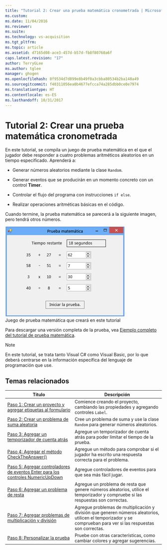 ```yaml
---
title: "Tutorial 2: Crear una prueba matemática cronometrada | Microsoft Docs"
ms.custom: 
ms.date: 11/04/2016
ms.reviewer: 
ms.suite: 
ms.technology: vs-acquisition
ms.tgt_pltfrm: 
ms.topic: article
ms.assetid: d7165d08-ace3-457d-b57d-fb8f80760a6f
caps.latest.revision: "17"
author: TerryGLee
ms.author: tglee
manager: ghogen
ms.openlocfilehash: 8f9534d7d899e8b49f0a3cbba80534b2ba148a49
ms.sourcegitcommit: f40311056ea0b4677efcca74a285dbb0ce0e7974
ms.translationtype: HT
ms.contentlocale: es-ES
ms.lasthandoff: 10/31/2017
---
```

# <a name="tutorial-2-create-a-timed-math-quiz"></a>Tutorial 2: Crear una prueba matemática cronometrada
En este tutorial, se compila un juego de prueba matemática en el que el jugador debe responder a cuatro problemas aritméticos aleatorios en un tiempo especificado. Aprenderá a:  
  
-   Generar números aleatorios mediante la clase `Random`.  
  
-   Generar eventos que se producirán en un momento concreto con un control **Timer**.  
  
-   Controlar el flujo del programa con instrucciones `if else`.  
  
-   Realizar operaciones aritméticas básicas en el código.  
  
 Cuando termine, la prueba matemática se parecerá a la siguiente imagen, pero tendrá otros números.  
  
 ![Prueba matemática con cuatro problemas](../ide/media/express_finishedquiz.png "Express_FinishedQuiz")  
Juego de prueba matemática que creará en este tutorial  
  
 Para descargar una versión completa de la prueba, vea [Ejemplo completo del tutorial de prueba matemática](http://code.msdn.microsoft.com/Complete-Math-Quiz-8581813c).  
  
> [!NOTE]
>  En este tutorial, se trata tanto Visual C# como Visual Basic, por lo que deberá centrarse en la información específica del lenguaje de programación que use.  
  
## <a name="related-topics"></a>Temas relacionados  
  
|Título|Descripción|  
|-----------|-----------------|  
|[Paso 1: Crear un proyecto y agregar etiquetas al formulario](../ide/step-1-create-a-project-and-add-labels-to-your-form.md)|Comience creando el proyecto, cambiando las propiedades y agregando controles `Label`.|  
|[Paso 2: Crear un problema de suma aleatoria](../ide/step-2-create-a-random-addition-problem.md)|Cree un problema de suma y use la clase `Random` para generar números aleatorios.|  
|[Paso 3: Agregar un temporizador de cuenta atrás](../ide/step-3-add-a-countdown-timer.md)|Agregue un temporizador de cuenta atrás para poder limitar el tiempo de la prueba.|  
|[Paso 4: Agregar el método CheckTheAnswer()](../ide/step-4-add-the-checktheanswer-parens-method.md)|Agregue un método para comprobar si el jugador ha escrito una respuesta correcta para el problema.|  
|[Paso 5: Agregar controladores de eventos Enter para los controles NumericUpDown](../ide/step-5-add-enter-event-handlers-for-the-numericupdown-controls.md)|Agregue controladores de eventos para que sea más fácil jugar.|  
|[Paso 6: Agregar un problema de resta](../ide/step-6-add-a-subtraction-problem.md)|Agregue un problema de resta que genere números aleatorios, utilice el temporizador y compruebe si las respuestas son correctas.|  
|[Paso 7: Agregar problemas de multiplicación y división](../ide/step-7-add-multiplication-and-division-problems.md)|Agregue problemas de multiplicación y división que generen números aleatorios, utilicen el temporizador y se comprueban para ver si las respuestas son correctas.|  
|[Paso 8: Personalizar la prueba](../ide/step-8-customize-the-quiz.md)|Pruebe con otras características, como cambiar colores y agregar sugerencias.|